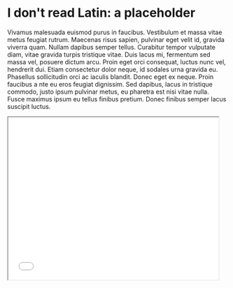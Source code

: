 # I don't read Latin: a placeholder
Vivamus malesuada euismod purus in faucibus. Vestibulum et massa vitae metus feugiat rutrum. 
Maecenas risus sapien, pulvinar eget velit id, gravida viverra quam. Nullam dapibus semper tellus. 
Curabitur tempor vulputate diam, vitae gravida turpis tristique vitae. Duis lacus mi, fermentum sed massa vel, 
posuere dictum arcu. Proin eget orci consequat, luctus nunc vel, hendrerit dui. Etiam consectetur dolor neque, 
id sodales urna gravida eu. Phasellus sollicitudin orci ac iaculis blandit. Donec eget ex neque. Proin faucibus a
nte eu eros feugiat dignissim. Sed dapibus, lacus in tristique commodo, justo ipsum pulvinar metus, eu pharetra 
est nisi vitae nulla. 
Fusce maximus ipsum eu tellus finibus pretium. Donec finibus semper lacus suscipit luctus. 


<iframe style='width: 481px; height: 372px;' src='//voyant-tools.org/tool/Cirrus/?corpus=a4422e5c2a937f8fbc71404f6cf5357b'></iframe>
